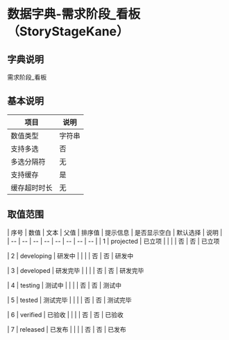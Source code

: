 # 数据字典-需求阶段_看板（StoryStageKane）
## 字典说明
需求阶段_看板

## 基本说明
| 项目 | 说明 |
| -- | -- |
| 数值类型 | 字符串 |
| 支持多选 | 否 |
| 多选分隔符 | 无 |
| 支持缓存 | 是 |
| 缓存超时时长 | 无 |

## 取值范围
| 序号 | 数值 | 文本 | 父值 | 排序值 | 提示信息 | 是否显示空白 | 默认选择 | 说明 |
| -- | -- | -- | -- | -- | -- | -- | -- |
| 1 | projected | 已立项 |  |  |  | 否 | 否 | 已立项

| 2 | developing | 研发中 |  |  |  | 否 | 否 | 研发中

| 3 | developed | 研发完毕 |  |  |  | 否 | 否 | 研发完毕

| 4 | testing | 测试中 |  |  |  | 否 | 否 | 测试中

| 5 | tested | 测试完毕 |  |  |  | 否 | 否 | 测试完毕

| 6 | verified | 已验收 |  |  |  | 否 | 否 | 已验收

| 7 | released | 已发布 |  |  |  | 否 | 否 | 已发布


